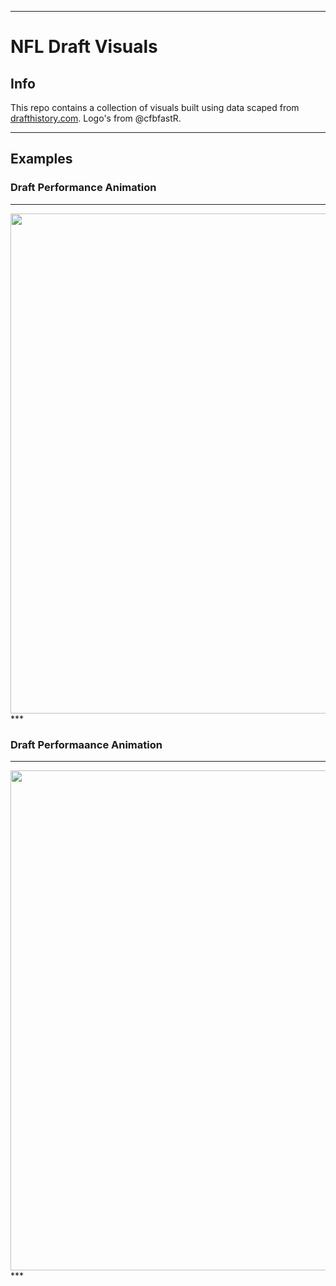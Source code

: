 ***
# NFL Draft Visuals


## Info

This repo contains a collection of visuals built using data scaped from  [drafthistory.com](drafthistory.com). Logo's from @cfbfastR.


***

## Examples

### Draft Performance Animation

***
<img src="animations/overall_draft_year" align="center" width="800" />
***


### Draft Performaance Animation

***
<img src="images/QB_U" align="center" width="800" />
***